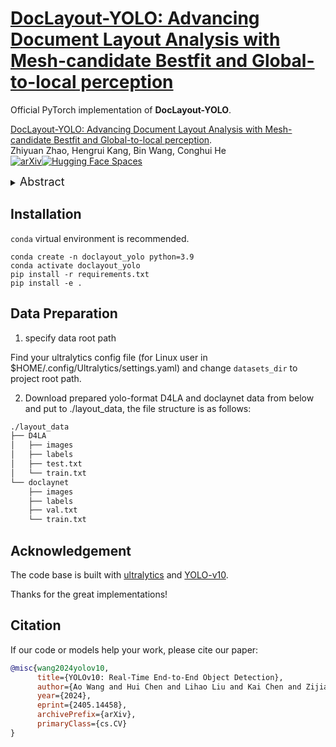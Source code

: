 # [DocLayout-YOLO: Advancing Document Layout Analysis with Mesh-candidate Bestfit and Global-to-local perception](https://arxiv.org/abs/2405.14458)


Official PyTorch implementation of **DocLayout-YOLO**.

[DocLayout-YOLO: Advancing Document Layout Analysis with Mesh-candidate Bestfit and Global-to-local perception](https://arxiv.org/abs/2405.14458).\
Zhiyuan Zhao, Hengrui Kang, Bin Wang, Conghui He\
[![arXiv](https://img.shields.io/badge/arXiv-2405.14458-b31b1b.svg)](https://arxiv.org/abs/2405.14458)[![Hugging Face Spaces](https://img.shields.io/badge/%F0%9F%A4%97%20Hugging%20Face-Spaces-blue)](https://huggingface.co/spaces/kadirnar/Yolov10)

<details>
  <summary>
  <font size="+1">Abstract</font>
  </summary>
Document Layout Analysis (DLA) plays a critical role in real-world document understanding systems, yet it confronts a challenging speed-accuracy dilemma: multimodal methods leveraging text and visual features provide higher accuracy but suffer from glacial speed, whereas unimodal methods relying solely on visual features offer faster speed but at the cost of compromised accuracy. In addressing this dilemma, we introduce DocLayout-YOLO, which not only enhances accuracy but also preserves the speed advantage through optimization from pre-training and model perspectives in a document-tailored manner. In terms of robust document pretraining, we innovatively regard document synthetic as a 2D bin packing problem and introduce Mesh-candidate Bestfit, which enables the generation of large-scale, diverse document datasets. The model, pre-trained on the resulting DocSynth300K dataset, significantly enhances fine-tuning performance across a variety of document types. In terms of model enhancement for document understanding, we propose a Global-to-local Controllable Receptive Module which emulates the human visual process from global to local perspectives and features a controllable module for feature extraction and integration. Furthermore, to validate performance across different document types, we propose a complex and challenging benchmark named DocStructBench. Experimental results on extensive downstream datasets show that the proposed DocLayout-YOLO excels at both speed and accuracy. Code, data, and model will be made publicly available.
</details>


## Installation
`conda` virtual environment is recommended. 
```
conda create -n doclayout_yolo python=3.9
conda activate doclayout_yolo
pip install -r requirements.txt
pip install -e .
```

## Data Preparation

1. specify data root path

Find your ultralytics config file (for Linux user in $HOME/.config/Ultralytics/settings.yaml) and change ```datasets_dir``` to project root path.

2. Download prepared yolo-format D4LA and doclaynet data from below and put to ./layout_data, the file structure is as follows:

```bash
./layout_data
├── D4LA
│   ├── images
│   ├── labels
│   ├── test.txt
│   └── train.txt
└── doclaynet
    ├── images
    ├── labels
    ├── val.txt
    └── train.txt
```


## Acknowledgement

The code base is built with [ultralytics](https://github.com/ultralytics/ultralytics) and [YOLO-v10](https://github.com/lyuwenyu/RT-DETR).

Thanks for the great implementations! 

## Citation

If our code or models help your work, please cite our paper:
```BibTeX
@misc{wang2024yolov10,
      title={YOLOv10: Real-Time End-to-End Object Detection}, 
      author={Ao Wang and Hui Chen and Lihao Liu and Kai Chen and Zijia Lin and Jungong Han and Guiguang Ding},
      year={2024},
      eprint={2405.14458},
      archivePrefix={arXiv},
      primaryClass={cs.CV}
}
```
